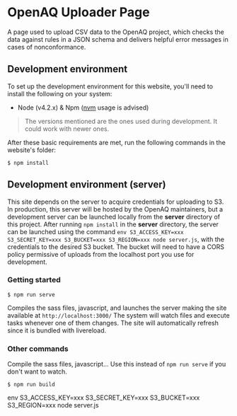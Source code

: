 # OpenAQ Uploader Page
A page used to upload CSV data to the OpenAQ project, which checks the data against rules in a JSON schema and delivers helpful error messages in cases of nonconformance.

## Development environment
To set up the development environment for this website, you'll need to install the following on your system:

- Node (v4.2.x) & Npm ([nvm](https://github.com/creationix/nvm) usage is advised)

> The versions mentioned are the ones used during development. It could work with newer ones.

After these basic requirements are met, run the following commands in the website's folder:
```
$ npm install
```

## Development environment (server)
This site depends on the server to acquire credentials for uploading to S3. In production, this server will
be hosted by the OpenAQ maintainers, but a development server can be launched locally from the __server__
directory of this project. After running `npm install` in the __server__ directory, the server can be launched
using the command `env S3_ACCESS_KEY=xxx S3_SECRET_KEY=xxx S3_BUCKET=xxx S3_REGION=xxx node server.js`, with
the credentials to the desired S3 bucket. The bucket will need to have a CORS policy permissive of uploads from
the localhost port you use for development.

### Getting started

```
$ npm run serve
```
Compiles the sass files, javascript, and launches the server making the site available at `http://localhost:3000/`
The system will watch files and execute tasks whenever one of them changes.
The site will automatically refresh since it is bundled with livereload.

### Other commands
Compile the sass files, javascript... Use this instead of ```npm run serve``` if you don't want to watch.
```
$ npm run build
```

env S3_ACCESS_KEY=xxx S3_SECRET_KEY=xxx S3_BUCKET=xxx S3_REGION=xxx node server.js
